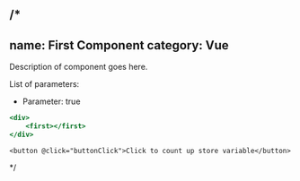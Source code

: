 /*
---
name: First Component
category: Vue
---

Description of component goes here.

List of parameters:
- Parameter: true

```first.html
<div>
    <first></first>
</div>
```

```vue
<button @click="buttonClick">Click to count up store variable</button>
```
*/